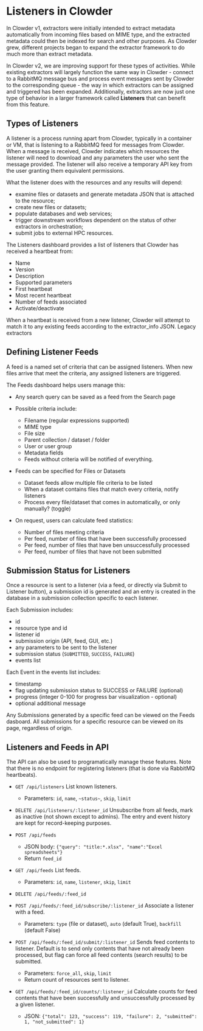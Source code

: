 # Listeners in Clowder

In Clowder v1, extractors were initially intended to extract metadata automatically from 
incoming files based on MIME type, and the extracted metadata could then be indexed for search 
and other purposes. As Clowder grew, different projects began to expand the extractor framework 
to do much more than extract metadata. 

In Clowder v2, we are improving support for these types of activities. While existing extractors 
will largely function the same way in Clowder - connect to a RabbitMQ message bus and process
event messages sent by Clowder to the corresponding queue - the way in which extractors can be 
assigned and triggered has been expanded. Additionally, extractors are now just one type of 
behavior in a larger framework called **Listeners** that can benefit from this feature.

## Types of Listeners

A listener is a process running apart from Clowder, typically in a container or VM, that is listening
to a RabbitMQ feed for messages from Clowder. When a message is received, Clowder indicates which resources
the listener will need to download and any parameters the user who sent the message provided. The listener
will also receive a temporary API key from the user granting them equivalent permissions.

What the listener does with the resources and any results will depend:
- examine files or datasets and generate metadata JSON that is attached to the resource;
- create new files or datasets;
- populate databases and web services; 
- trigger downstream workflows dependent on the status of other extractors in orchestration; 
- submit jobs to external HPC resources. 

The Listeners dashboard provides a list of listeners that Clowder has received a heartbeat from:
- Name
- Version
- Description
- Supported parameters
- First heartbeat
- Most recent heartbeat
- Number of feeds associated
- Activate/deactivate

When a heartbeat is received from a new listener, Clowder will attempt to match it to any existing feeds
according to the extractor_info JSON. Legacy extractors 

## Defining Listener Feeds

A feed is a named set of criteria that can be assigned listeners. When new files arrive that meet the criteria, 
any assigned listeners are triggered. 

The Feeds dashboard helps users manage this:
- Any search query can be saved as a feed from the Search page
- Possible criteria include:
   - Filename (regular expressions supported)
   - MIME type
   - File size
   - Parent collection / dataset / folder
   - User or user group
   - Metadata fields
   - Feeds without criteria will be notified of everything.
   
- Feeds can be specified for Files or Datasets
   - Dataset feeds allow multiple file criteria to be listed
   - When a dataset contains files that match every criteria, notify listeners
   - Process every file/dataset that comes in automatically, or only manually? (toggle)
   
- On request, users can calculate feed statistics:
   - Number of files meeting criteria
   - Per feed, number of files that have been successfully processed
   - Per feed, number of files that have ben unsuccessfully processed
   - Per feed, number of files that have not been submitted

## Submission Status for Listeners

Once a resource is sent to a listener (via a feed, or directly via Submit to Listener button), a submission id is generated
and an entry is created in the database in a submission collection specific to each listener.

Each Submission includes:
- id
- resource type and id
- listener id
- submission origin (API, feed, GUI, etc.)
- any parameters to be sent to the listener
- submission status (`SUBMITTED`, `SUCCESS`, `FAILURE`)
- events list

Each Event in the events list includes:
- timestamp
- flag updating submission status to SUCCESS or FAILURE (optional)
- progress (integer 0-100 for progress bar visualization - optional)
- optional additional message

Any Submissions generated by a specific feed can be viewed on the Feeds dasboard.
All submissions for a specific resource can be viewed on its page, regardless of origin.

## Listeners and Feeds in API

The API can also be used to programatically manage these features. Note that there is no endpoint for registering 
listeners (that is done via RabbitMQ heartbeats).

- `GET /api/listeners` List known listeners.
    - Parameters: `id`, `name`, `~status~`, `skip`, `limit`
    
- `DELETE /api/listeners/:listener_id` Unsubscribe from all feeds, mark as inactive (not shown except to admins). 
The entry and event history are kept for record-keeping purposes.

- `POST /api/feeds`
    - JSON body: `{"query": "title:*.xlsx", "name":"Excel spreadsheets"}`
    - Return `feed_id`

- `GET /api/feeds` List feeds.
    - Parameters: `id`, `name`, `listener`, `skip`, `limit`

- `DELETE /api/feeds/:feed_id`

- `POST /api/feeds/:feed_id/subscribe/:listener_id` Associate a listener with a feed.
    - Parameters: `type` (file or dataset), `auto` (default True), `backfill` (default False)

- `POST /api/feeds/:feed_id/submit/:listener_id` Sends feed contents to listener. Default is to send only contents
that have not already been processed, but flag can force all feed contents (search results) to be submitted.
    - Parameters: `force_all`, `skip`, `limit`
    - Return count of resources sent to listener.
    
- `GET /api/feeds/:feed_id/counts/:listener_id` Calculate counts for feed contents that have been successfully
and unsuccessfully processed by a given listener.
    - JSON: `{"total": 123, "success": 119, "failure": 2, "submitted": 1, "not_submitted": 1}`
